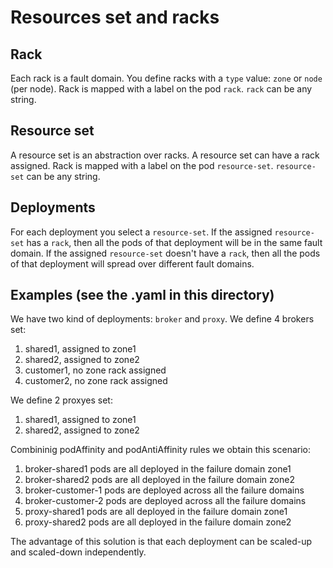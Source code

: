 # Resources set and racks


## Rack
Each rack is a fault domain.
You define racks with a `type` value: `zone` or `node` (per node).
Rack is mapped with a label on the pod `rack`.
`rack` can be any string. 


## Resource set
A resource set is an abstraction over racks. 
A resource set can have a rack assigned.
Rack is mapped with a label on the pod `resource-set`.
`resource-set` can be any string. 


## Deployments
For each deployment you select a `resource-set`.
If the assigned `resource-set` has a `rack`, then all the pods of that deployment will be in the same fault domain.
If the assigned `resource-set` doesn't have a `rack`, then all the pods of that deployment will spread over different fault domains.

## Examples (see the .yaml in this directory)
We have two kind of deployments: `broker` and `proxy`.
We define 4 brokers set:
1. shared1, assigned to zone1
2. shared2, assigned to zone2
3. customer1, no zone rack assigned
4. customer2, no zone rack assigned

We define 2 proxyes set:
1. shared1, assigned to zone1
2. shared2, assigned to zone2


Combininig podAffinity and podAntiAffinity rules we obtain this scenario:
1. broker-shared1 pods are all deployed in the failure domain zone1
2. broker-shared2 pods are all deployed in the failure domain zone2
3. broker-customer-1 pods are deployed across all the failure domains
4. broker-customer-2 pods are deployed across all the failure domains
5. proxy-shared1 pods are all deployed in the failure domain zone1
6. proxy-shared2 pods are all deployed in the failure domain zone2


The advantage of this solution is that each deployment can be scaled-up and scaled-down independently.




